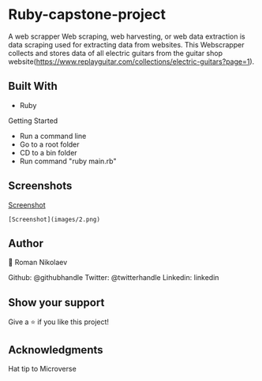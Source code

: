# Ruby-capstone-project
A web scrapper
Web scraping, web harvesting, or web data extraction is data scraping used for extracting data from websites. This Webscrapper collects and stores data of all electric guitars from the guitar shop website(https://www.replayguitar.com/collections/electric-guitars?page=1).

## Built With
- Ruby

Getting Started
- Run a command line
- Go to a root folder
- CD to a bin folder
- Run command "ruby main.rb"

## Screenshots
[Screenshot](../images/1.png)
`````````````````````````````
[Screenshot](images/2.png)
`````````````````````````````
## Author
👤 Roman Nikolaev

Github: @githubhandle
Twitter: @twitterhandle
Linkedin: linkedin

## Show your support
Give a ⭐️ if you like this project!

## Acknowledgments
Hat tip to Microverse